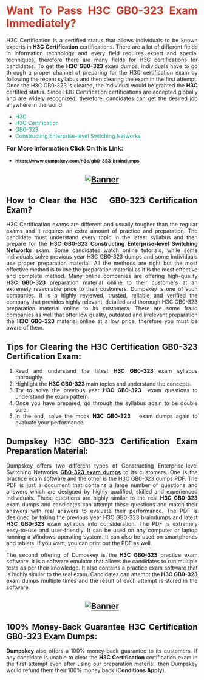 <h1 style="text-align: justify;"><span style="color:#c0392b;"><strong>Want To Pass H3C GB0-323 Exam Immediately?</strong></span></h1>

<p style="text-align: justify;">H3C Certification is a certified status that allows individuals to be known experts in<strong> H3C Certification</strong> certifications. There are a lot of different fields in information technology and every field requires expert and special techniques, therefore there are many fields for H3C certifications for candidates. To get the <strong>H3C GB0-323 </strong>exam dumps, individuals have to go through a proper channel of preparing for the H3C certification exam by following the recent syllabus and then clearing the exam in the first attempt. Once the H3C GB0-323 is cleared, the individual would be granted the <strong>H3C</strong> certified status. Since H3C Certification certifications are accepted globally and are widely recognized, therefore, candidates can get the desired job anywhere in the world.</p>

<ul>
	<li style="text-align: justify;"><span style="color:#16a085;">H3C</span></li>
	<li style="text-align: justify;"><span style="color:#16a085;">H3C Certification  </span></li>
	<li style="text-align: justify;"><span style="color:#16a085;">GB0-323</span></li>
	<li style="text-align: justify;"><span style="color:#16a085;">Constructing Enterprise-level Switching Networks</span></li>
</ul>

<p style="text-align: justify;"><span style="font-size:16px;"><strong>For More Information Click On this Link:</strong></span></p>

<ul>
	<li style="text-align: justify;"><span style="font-size:12px;"><strong>https://www.dumpskey.com/h3c/gb0-323-braindumps</strong></span></li>
</ul>

<h2 style="text-align: center;"><a href="https://www.dumpskey.com/h3c/gb0-323-braindumps"><img src="http://soperdoper.com/search_portal/uploads/general_banners/1562740316_Untitled_Linked_Comp_01.gif" alt="Banner"/></a></h2>

<h2 style="text-align: justify;"><strong>How to Clear the H3C   GB0-323 Certification Exam?</strong></h2>

<p style="text-align: justify;">H3C Certification exams are different and usually tougher than the regular exams and it requires an extra amount of practice and preparation. The candidate must understand every topic in the latest syllabus and then prepare for the <strong>H3C GB0-323 Constructing Enterprise-level Switching Networks</strong> exam. Some candidates watch online tutorials, while some individuals solve previous year H3C GB0-323 dumps and some individuals use proper preparation material. All the methods are right but the most effective method is to use the preparation material as it is the most effective and complete method. Many online companies are offering high-quality <strong>H3C GB0-323 </strong>preparation material online to their customers at an extremely reasonable price to their customers. Dumpskey is one of such companies. It is a highly reviewed, trusted, reliable and verified the company that provides highly relevant, detailed and thorough H3C GB0-323 preparation material online to its customers. There are some fraud companies as well that offer low quality, outdated and irrelevant preparation the <strong>H3C GB0-323 </strong>material online at a low price, therefore you must be aware of them.</p>

<h2 style="text-align: justify;"><strong>Tips for Clearing the H3C Certification GB0-323 Certification Exam:</strong></h2>

<ol>
	<li style="text-align: justify;">Read and understand the latest <strong>H3C GB0-323 </strong>exam syllabus thoroughly.</li>
	<li style="text-align: justify;">Highlight the<strong> H3C GB0-323 </strong>main topics and understand the concepts.</li>
	<li style="text-align: justify;">Try to solve the previous year <strong>H3C GB0-323 </strong> exam questions to understand the exam pattern.</li>
	<li style="text-align: justify;">Once you have prepared, go through the syllabus again to be double sure.</li>
	<li style="text-align: justify;">In the end, solve the mock <strong>H3C GB0-323  </strong> exam dumps again to evaluate your performance.</li>
</ol>

<h2 style="text-align: justify;"><strong>Dumpskey H3C GB0-323 Certification Exam Preparation Material:</strong></h2>

<p style="text-align: justify;">Dumpskey offers two different types of Constructing Enterprise-level Switching Networks <strong><a href="https://www.dumpskey.com/h3c/gb0-323-braindumps">GB0-323 exam dumps</a></strong> to its customers. One is the practice exam software and the other is the H3C GB0-323 dumps PDF. The PDF is just a document that contains a large number of questions and answers which are designed by highly qualified, skilled and experienced individuals. These questions are highly similar to the real <strong>H3C GB0-323</strong> exam dumps and candidates can attempt these questions and match their answers with real answers to evaluate their performance. The PDF is designed by taking the previous year H3C GB0-323 braindumps and latest <strong>H3C GB0-323 </strong>exam syllabus into consideration. The PDF is extremely easy-to-use and user-friendly. It can be used on any computer or laptop running a Windows operating system. It can also be used on smartphones and tablets. If you want, you can print out the PDF as well.</p>

<p style="text-align: justify;">The second offering of Dumpskey is the<strong> H3C GB0-323</strong> practice exam software. It is a software emulator that allows the candidates to run multiple tests as per their knowledge. It also contains a practice exam software that is highly similar to the real exam. Candidates can attempt the<strong> H3C GB0-323</strong> exam dumps multiple times and the result of each attempt is stored in the software.</p>

<h2 style="text-align: center;"><a href="https://www.dumpskey.com/h3c/gb0-323-braindumps"><img src="http://soperdoper.com/search_portal/uploads/general_banners/1562743625_8ppZk49y_HM0oke96j0cic4OdOo.jpg" alt="Banner"/></a></h2>

<h2 style="text-align: justify;"><strong>100% Money-Back Guarantee H3C Certification GB0-323 Exam Dumps:</strong></h2>

<p style="text-align: justify;"><strong>Dumpskey </strong>also offers a 100% money-back guarantee to its customers. If any candidate is unable to clear the <strong>H3C Certification </strong>certification exam in the first attempt even after using our preparation material, then Dumpskey would refund them their 100% money back (C<strong>onditions Apply</strong>).</p>
